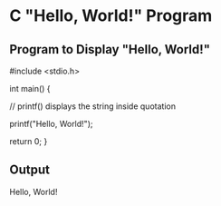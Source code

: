 # C "Hello, World!" Program
## Program to Display "Hello, World!"

#include <stdio.h>

int main() {

   // printf() displays the string inside quotation
   
   printf("Hello, World!");
   
   return 0;
}

## Output

Hello, World!
